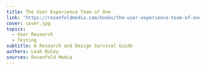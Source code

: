 ```yaml
---
title: The User Experience Team of One
link: 'https://rosenfeldmedia.com/books/the-user-experience-team-of-one/'
cover: cover.jpg
topics:
  - User Research
  - Testing
subtitle: A Research and Design Survival Guide
authors: Leah Buley
sources: Rosenfeld Media
---
```

